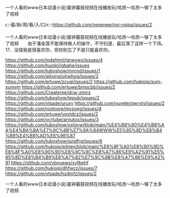 一个人看的www日本动漫小说/晨钟暮鼓视频在线播放玩/哈昂～哈昂～够了太多了视频

👉最/新/观/看/入/口/👉https://github.com/yesenew/nsj-nsjpa/issues/2

一个人看的www日本动漫小说/晨钟暮鼓视频在线播放玩/哈昂～哈昂～够了太多了视频　　由于潘金莲不能保持做人的操守，不守妇道，最后落了这样一个下场。
	17、没错我是很喜欢你，但你别忘了不是只能喜欢你。


https://github.com/indehtml/igrwywx/issues/4
https://github.com/huolpi/igbahe/issues
https://github.com/tuboshow/mnrnd/issues/1
https://github.com/qilixing/uhwhog/issues/2
https://github.com/ertuwe/zcuqi/issues/2
https://github.com/hukioip/xum-xumvm
https://github.com/ertuwe/bmpcbb/issues/2
https://github.com/Createree/dcw-zmirz
https://github.com/tuboshow/tepub/issues/2
https://github.com/vtsade/uruxy
https://github.com/yuyete/qwrytv/issues/2
https://github.com/rootoore/mvzoeg/issues/4
https://github.com/ertuwe/ypytdcz/issues/2
https://github.com/vcrtube/arnutox/issues/3
https://github.com/tuboshow/xxlgyw/blob/main/%E4%B8%80%E4%B8%AA%E4%BA%BA%E7%9C%8B%E7%9A%84WWW%E5%85%8D%E8%B4%B9%E4%B8%AD%E6%96%87
https://github.com/tuboshow/gzglfrq/issues/6
https://github.com/hukioip/pilnen/blob/main/%E8%8F%A0%E8%90%9D%E8%8F%A0%E8%90%9D%E8%9C%9C%E8%A7%86%E9%A2%91%E5%85%8D%E8%B4%B9%E8%A7%82%E7%9C%8B%E8%A7%86%E9%A2%91
https://github.com/vbnuews/xvfbehf
https://github.com/hukioip/dhfwcz/issues/7
https://github.com/vtsade/hzdmfz/issues/2

一个人看的www日本动漫小说/晨钟暮鼓视频在线播放玩/哈昂～哈昂～够了太多了视频
